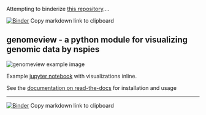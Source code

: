 Attempting to binderize [this repository](https://github.com/nspies/genomeview)....

[![Binder](https://mybinder.org/badge_logo.svg)](https://mybinder.org/v2/gh/fomightez/genomeview-binder/master?filepath=examples%2Fexamples.ipynb)
Copy markdown link to clipboard

## genomeview - a python module for visualizing genomic data by nspies

![genomeview example image](https://raw.githubusercontent.com/nspies/genomeview/master/docs/images/overview.svg?sanitize=true)

Example [jupyter notebook](http://nbviewer.jupyter.org/github/nspies/genomeview/blob/master/examples/examples.ipynb) with visualizations inline.

See the [documentation on read-the-docs](http://genomeview.readthedocs.io/en/latest/index.html) for installation and usage

----------

[![Binder](https://mybinder.org/badge_logo.svg)](https://mybinder.org/v2/gh/fomightez/genomeview-binder/master?filepath=examples%2Fexamples.ipynb)
Copy markdown link to clipboard